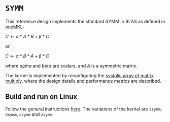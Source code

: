 # `SYMM`

This reference design implements the standard SYMM in BLAS as defined in [oneMKL](https://oneapi-src.github.io/oneMKL/domains/blas/symm.html):

$C \longleftarrow \alpha * A * B + \beta * C$

or

$C \longleftarrow \alpha * B * A + \beta * C$

where $alpha$ and $beta$ are scalars, and $A$ is a symmetric matrix.

The kernel is implemented by reconfiguring the [systolic array of matrix multiply](../reconfigurable_matmul/README.md), where the design details and performance metrics are described.

## Build and run on Linux

Follow the general instructions [here](../README.md#user-content-build-a-kernel-and-run-on-Linux). The variations of the kernel are `ssymm`, `dsymm`, `csymm` and `zsymm`.